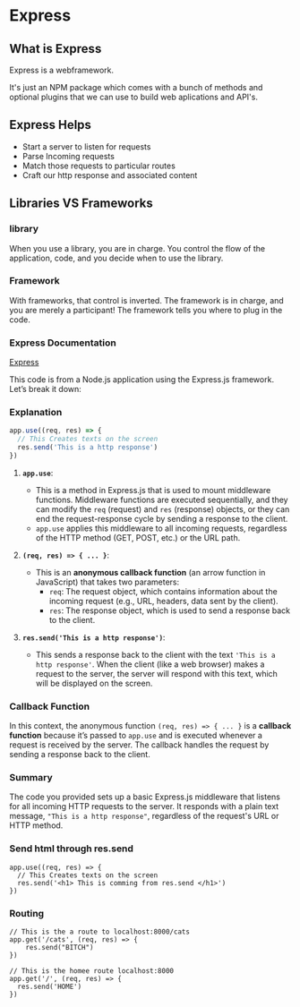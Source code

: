 # Express

## What is Express

Express is a webframework.

It's just an NPM package which comes with a bunch of
methods and optional plugins that we can use to build 
web aplications and API's.

## Express Helps
- Start a server to listen for requests
- Parse Incoming requests
- Match those requests to particular routes
- Craft our http response and associated content


## Libraries VS Frameworks


### library
When you use a library, you are in charge.
You control the flow of the application,
code, and you decide when to use the library.

### Framework
With frameworks, that control is inverted. 
The framework is in charge, and you are
merely a participant! The framework tells
you where to plug in the code.



### Express Documentation
[Express](https://expressjs.com/)

This code is from a Node.js application using the Express.js framework. Let’s break it down:

### Explanation

```javascript
app.use((req, res) => {
  // This Creates texts on the screen
  res.send('This is a http response')
})
```

1. **`app.use`**: 
   - This is a method in Express.js that is used to mount middleware functions. Middleware functions are executed sequentially, and they can modify the `req` (request) and `res` (response) objects, or they can end the request-response cycle by sending a response to the client.
   - `app.use` applies this middleware to all incoming requests, regardless of the HTTP method (GET, POST, etc.) or the URL path.

2. **`(req, res) => { ... }`**:
   - This is an **anonymous callback function** (an arrow function in JavaScript) that takes two parameters:
     - `req`: The request object, which contains information about the incoming request (e.g., URL, headers, data sent by the client).
     - `res`: The response object, which is used to send a response back to the client.

3. **`res.send('This is a http response')`**:
   - This sends a response back to the client with the text `'This is a http response'`. When the client (like a web browser) makes a request to the server, the server will respond with this text, which will be displayed on the screen.

### Callback Function

In this context, the anonymous function `(req, res) => { ... }` is a **callback function** because it’s passed to `app.use` and is executed whenever a request is received by the server. The callback handles the request by sending a response back to the client.

### Summary

The code you provided sets up a basic Express.js middleware that listens for all incoming HTTP requests to the server. It responds with a plain text message, `"This is a http response"`, regardless of the request's URL or HTTP method.


### Send html through res.send
```
app.use((req, res) => { 
  // This Creates texts on the screen
  res.send('<h1> This is comming from res.send </h1>')
})

```

### Routing 

```
// This is the a route to localhost:8000/cats
app.get('/cats', (req, res) => {
    res.send("BITCH")
})

// This is the homee route localhost:8000 
app.get('/', (req, res) => {
  res.send('HOME')
})

```


